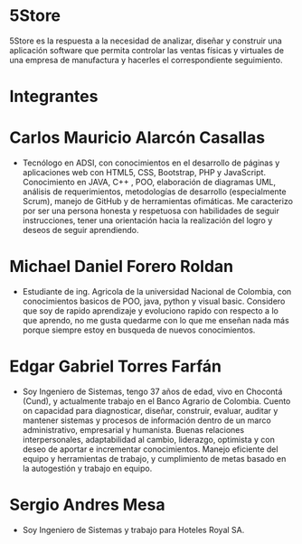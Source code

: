# 5Store

5Store es la respuesta a la necesidad de analizar, diseñar y construir una aplicación software que permita controlar las ventas físicas y virtuales de una empresa de manufactura y hacerles el correspondiente seguimiento.

# Integrantes

# Carlos Mauricio Alarcón Casallas
- Tecnólogo en ADSI, con conocimientos en el desarrollo de páginas y aplicaciones web con HTML5, CSS, Bootstrap, PHP y JavaScript. Conocimiento en JAVA, C++ , POO, elaboración de diagramas UML, análisis de requerimientos, metodologías de desarrollo (especialmente Scrum),  manejo de GitHub y de herramientas ofimáticas.
Me caracterizo por ser una persona honesta y respetuosa con habilidades de seguir instrucciones, tener una orientación hacia la realización del logro y deseos de seguir aprendiendo.

# Michael Daniel Forero Roldan
- Estudiante de ing. Agricola de la universidad Nacional de Colombia, con conocimientos basicos de POO, java, python y visual basic. Considero que soy de rapido aprendizaje y evoluciono rapido con respecto a lo que aprendo, no me gusta quedarme con lo que me enseñan nada más porque siempre estoy en busqueda de nuevos conocimientos.

# Edgar Gabriel Torres Farfán
- Soy Ingeniero de Sistemas, tengo 37 años de edad, vivo en Chocontá (Cund), y actualmente trabajo en el Banco Agrario de Colombia. Cuento on capacidad para diagnosticar, diseñar, construir, evaluar, auditar y mantener sistemas y procesos de información dentro de un marco administrativo, empresarial y humanista. Buenas relaciones interpersonales, adaptabilidad al cambio, liderazgo, optimista y con deseo de aportar e incrementar conocimientos. Manejo eficiente del equipo y herramientas de trabajo, y cumplimiento de metas basado en la autogestión y trabajo en equipo.

# Sergio Andres Mesa
- Soy Ingeniero de Sistemas y trabajo para Hoteles Royal SA.